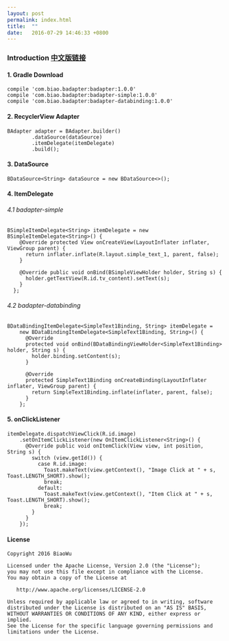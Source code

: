 ```yaml
---
layout: post
permalink: index.html
title:  ""
date:   2016-07-29 14:46:33 +0800
---
```


### Introduction [中文版链接](index-zh.html)

#### 1. Gradle Download

```
compile 'com.biao.badapter:badapter:1.0.0'
compile 'com.biao.badapter:badapter-simple:1.0.0'
compile 'com.biao.badapter:badapter-databinding:1.0.0'
```

#### 2. RecyclerView Adapter

```
BAdapter adapter = BAdapter.builder()
	    .dataSource(dataSource)
	    .itemDelegate(itemDelegate)
	    .build();
```

#### 3. DataSource

```
BDataSource<String> dataSource = new BDataSource<>();
```

#### 4. ItemDelegate

###### 4.1 badapter-simple

```
BSimpleItemDelegate<String> itemDelegate = new BSimpleItemDelegate<String>() {
    @Override protected View onCreateView(LayoutInflater inflater, ViewGroup parent) {
      return inflater.inflate(R.layout.simple_text_1, parent, false);
    }

    @Override public void onBind(BSimpleViewHolder holder, String s) {
      holder.getTextView(R.id.tv_content).setText(s);
    }
  };
```

###### 4.2 badapter-databinding

```
BDataBindingItemDelegate<SimpleText1Binding, String> itemDelegate =
    new BDataBindingItemDelegate<SimpleText1Binding, String>() {
      @Override
      protected void onBind(BDataBindingViewHolder<SimpleText1Binding> holder, String s) {
        holder.binding.setContent(s);
      }

      @Override
      protected SimpleText1Binding onCreateBinding(LayoutInflater inflater, ViewGroup parent) {
        return SimpleText1Binding.inflate(inflater, parent, false);
      }
    };
```

#### 5. onClickListener

```
itemDelegate.dispatchViewClick(R.id.image)
    .setOnItemClickListener(new OnItemClickListener<String>() {
      @Override public void onItemClick(View view, int position, String s) {
        switch (view.getId()) {
          case R.id.image:
            Toast.makeText(view.getContext(), "Image Click at " + s, Toast.LENGTH_SHORT).show();
            break;
          default:
            Toast.makeText(view.getContext(), "Item Click at " + s, Toast.LENGTH_SHORT).show();
            break;
        }
      }
    });
```

#### License

    Copyright 2016 BiaoWu

    Licensed under the Apache License, Version 2.0 (the "License");
    you may not use this file except in compliance with the License.
    You may obtain a copy of the License at

       http://www.apache.org/licenses/LICENSE-2.0

    Unless required by applicable law or agreed to in writing, software
    distributed under the License is distributed on an "AS IS" BASIS,
    WITHOUT WARRANTIES OR CONDITIONS OF ANY KIND, either express or implied.
    See the License for the specific language governing permissions and
    limitations under the License.
